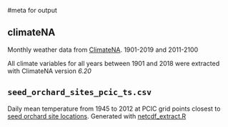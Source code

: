 #meta for output

## climateNA

Monthly weather data from [ClimateNA](http://climatena.ca/). 
1901-2019 and 2011-2100 

All climate variables for all years between 1901 and 2018 were extracted with ClimateNA version *6.20* 

## `seed_orchard_sites_pcic_ts.csv`
Daily mean temperature from 1945 to 2012 at PCIC grid points closest to [seed orchard site locations](../locations/seed_orchard_site_locations.csv). Generated with [netcdf_extract.R](../netcdf_extract.R)